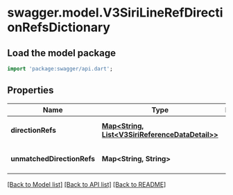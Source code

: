 # swagger.model.V3SiriLineRefDirectionRefsDictionary

## Load the model package
```dart
import 'package:swagger/api.dart';
```

## Properties
Name | Type | Description | Notes
------------ | ------------- | ------------- | -------------
**directionRefs** | [**Map&lt;String, List&lt;V3SiriReferenceDataDetail&gt;&gt;**](List.md) |  | [optional] [default to {}]
**unmatchedDirectionRefs** | **Map&lt;String, String&gt;** |  | [optional] [default to {}]

[[Back to Model list]](../README.md#documentation-for-models) [[Back to API list]](../README.md#documentation-for-api-endpoints) [[Back to README]](../README.md)

